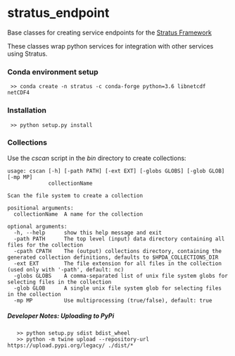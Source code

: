 # stratus_endpoint
Base classes for creating service endpoints for the [Stratus Framework](https://github.com/nasa-nccs-cds/stratus)

These classes wrap python services for integration with other services using Stratus.

### Conda environment setup

```
 >> conda create -n stratus -c conda-forge python=3.6 libnetcdf netCDF4 
 ```

### Installation

```
 >> python setup.py install
```

### Collections

  Use the *cscan* script in the *bin* directory to create collections:

```
usage: cscan [-h] [-path PATH] [-ext EXT] [-globs GLOBS] [-glob GLOB] [-mp MP]
             collectionName

Scan the file system to create a collection

positional arguments:
  collectionName  A name for the collection

optional arguments:
  -h, --help      show this help message and exit
  -path PATH      The top level (input) data directory containing all files for the collection
  -cpath CPATH    The (output) collections directory, containing the generated collection definitions, defaults to $HPDA_COLLECTIONS_DIR
  -ext EXT        The file extension for all files in the collection (used only with '-path', default: nc)
  -globs GLOBS    A comma-separated list of unix file system globs for selecting files in the collection
  -glob GLOB      A single unix file system glob for selecting files in the collection
  -mp MP          Use multiprocessing (true/false), default: true
```

##### Developer Notes: Uploading to PyPi

```
   >> python setup.py sdist bdist_wheel
   >> python -m twine upload --repository-url https://upload.pypi.org/legacy/ ./dist/*
```
